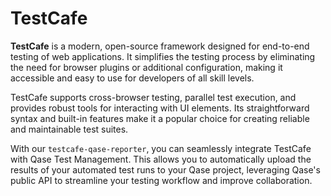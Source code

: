 # TestCafe

**TestCafe** is a modern, open-source framework designed for end-to-end testing of web applications. It simplifies the testing process by eliminating the need for browser plugins or additional configuration, making it accessible and easy to use for developers of all skill levels.

TestCafe supports cross-browser testing, parallel test execution, and provides robust tools for interacting with UI elements. Its straightforward syntax and built-in features make it a popular choice for creating reliable and maintainable test suites.

With our `testcafe-qase-reporter`, you can seamlessly integrate TestCafe with Qase Test Management. This allows you to automatically upload the results of your automated test runs to your Qase project, leveraging Qase's public API to streamline your testing workflow and improve collaboration.

